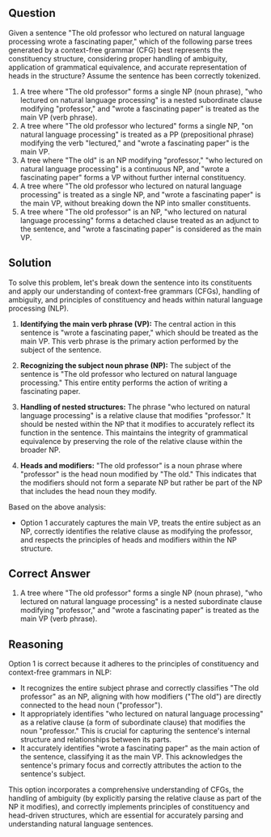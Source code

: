 ## Question
Given a sentence "The old professor who lectured on natural language processing wrote a fascinating paper," which of the following parse trees generated by a context-free grammar (CFG) best represents the constituency structure, considering proper handling of ambiguity, application of grammatical equivalence, and accurate representation of heads in the structure? Assume the sentence has been correctly tokenized.

1. A tree where "The old professor" forms a single NP (noun phrase), "who lectured on natural language processing" is a nested subordinate clause modifying "professor," and "wrote a fascinating paper" is treated as the main VP (verb phrase).
2. A tree where "The old professor who lectured" forms a single NP, "on natural language processing" is treated as a PP (prepositional phrase) modifying the verb "lectured," and "wrote a fascinating paper" is the main VP.
3. A tree where "The old" is an NP modifying "professor," "who lectured on natural language processing" is a continuous NP, and "wrote a fascinating paper" forms a VP without further internal constituency.
4. A tree where "The old professor who lectured on natural language processing" is treated as a single NP, and "wrote a fascinating paper" is the main VP, without breaking down the NP into smaller constituents.
5. A tree where "The old professor" is an NP, "who lectured on natural language processing" forms a detached clause treated as an adjunct to the sentence, and "wrote a fascinating paper" is considered as the main VP.

## Solution
To solve this problem, let's break down the sentence into its constituents and apply our understanding of context-free grammars (CFGs), handling of ambiguity, and principles of constituency and heads within natural language processing (NLP).

1. **Identifying the main verb phrase (VP):** The central action in this sentence is "wrote a fascinating paper," which should be treated as the main VP. This verb phrase is the primary action performed by the subject of the sentence.

2. **Recognizing the subject noun phrase (NP):** The subject of the sentence is "The old professor who lectured on natural language processing." This entire entity performs the action of writing a fascinating paper.

3. **Handling of nested structures:** The phrase "who lectured on natural language processing" is a relative clause that modifies "professor." It should be nested within the NP that it modifies to accurately reflect its function in the sentence. This maintains the integrity of grammatical equivalence by preserving the role of the relative clause within the broader NP.

4. **Heads and modifiers:** "The old professor" is a noun phrase where "professor" is the head noun modified by "The old." This indicates that the modifiers should not form a separate NP but rather be part of the NP that includes the head noun they modify.

Based on the above analysis:
- Option 1 accurately captures the main VP, treats the entire subject as an NP, correctly identifies the relative clause as modifying the professor, and respects the principles of heads and modifiers within the NP structure.

## Correct Answer
1. A tree where "The old professor" forms a single NP (noun phrase), "who lectured on natural language processing" is a nested subordinate clause modifying "professor," and "wrote a fascinating paper" is treated as the main VP (verb phrase).

## Reasoning
Option 1 is correct because it adheres to the principles of constituency and context-free grammars in NLP:
- It recognizes the entire subject phrase and correctly classifies "The old professor" as an NP, aligning with how modifiers ("The old") are directly connected to the head noun ("professor").
- It appropriately identifies "who lectured on natural language processing" as a relative clause (a form of subordinate clause) that modifies the noun "professor." This is crucial for capturing the sentence's internal structure and relationships between its parts.
- It accurately identifies "wrote a fascinating paper" as the main action of the sentence, classifying it as the main VP. This acknowledges the sentence's primary focus and correctly attributes the action to the sentence's subject.

This option incorporates a comprehensive understanding of CFGs, the handling of ambiguity (by explicitly parsing the relative clause as part of the NP it modifies), and correctly implements principles of constituency and head-driven structures, which are essential for accurately parsing and understanding natural language sentences.